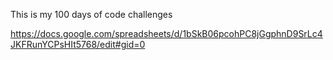 This is my 100 days of code challenges

https://docs.google.com/spreadsheets/d/1bSkB06pcohPC8jGgphnD9SrLc4JKFRunYCPsHIt5768/edit#gid=0
